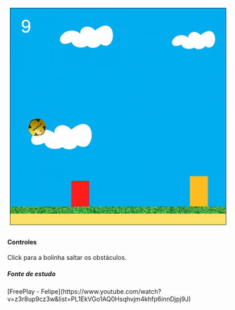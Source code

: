 ![alt tag](https://github.com/jonatasferreira/jogoJavaScript/blob/master/imagens/tela.png)

<h4>Controles</h4>
<p>Click para a bolinha saltar os obstáculos.</p>

<h5>Fonte de estudo</h5>
<p>[FreePlay - Felipe](https://www.youtube.com/watch?v=z3r8up9cz3w&list=PL1EkVGo1AQ0Hsqhvjm4khfp6innDjpj9J)</p>
